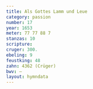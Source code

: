 ```yaml
---
title: Als Gottes Lamm und Leue
category: passion
number: 17
year: 1653
meter: 77 77 88 7
stanzas: 10
scripture: 
cruger: 300.
ebeling: 9
feustking: 48
zahn: 4362 (Crüger)
bwv: —
layout: hymndata
---
```

<br>

